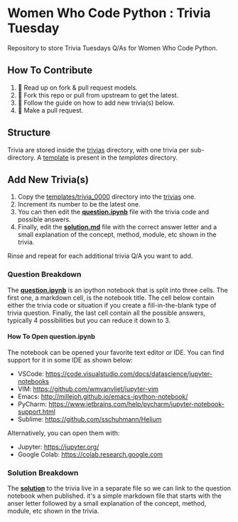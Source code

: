 # Women Who Code Python : Trivia Tuesday

Repository to store Trivia Tuesdays Q/As for Women Who Code Python.

## How To Contribute

1.  :book: Read up on fork & pull request models.
2. 🍴 Fork this repo or pull from upstream to get the latest.  
3. 🔨 Follow the guide on how to add new trivia(s) below.
4. 🔧 Make a pull request.

## Structure

Trivia are stored inside the [trivias](trivias) directory, with one trivia per sub-directory. A [template](templates/trivia_0000) is present in the *templates* directory.
## Add New Trivia(s)

1. Copy the [templates/trivia_0000](templates/trivia_0000) directory into the [trivias](trivias) one.
2. Increment its number to be the latest one. 
3. You can then edit the **[question.ipynb](templates/trivia_0000/question.ipynb)** file with the trivia code and possible answers.
4. Finally, edit the **[solution.md](templates/trivia_0000/solution.md)** file with the correct answer letter and a small explanation of the concept, method, module, etc shown in the trivia.

Rinse and repeat for each additional trivia Q/A you want to add.

### Question Breakdown

The **[question.ipynb](templates/trivia_0000/question.ipynb)** is an ipython notebook that is split into three cells. The first one, a markdown cell, is the notebook title. 
The cell below contain either the trivia code or situation if you create a fill-in-the-blank type of trivia question. Finally, the 
last cell contain all the possible answers, typically 4 possibilities but you can reduce it down to 3.

#### How To Open question.ipynb

The notebook can be opened your favorite text editor or IDE. You can find support for it in some IDE as shown below:

* VSCode: https://code.visualstudio.com/docs/datascience/jupyter-notebooks
* VIM: https://github.com/wmvanvliet/jupyter-vim
* Emacs: http://millejoh.github.io/emacs-ipython-notebook/
* PyCharm: https://www.jetbrains.com/help/pycharm/jupyter-notebook-support.html
* Sublime: https://github.com/sschuhmann/Helium

Alternatively, you can open them with:

* Jupyter: https://jupyter.org/
* Google Colab: https://colab.research.google.com

### Solution Breakdown

The **[solution](templates/trivia_0000/solution.md)** to the trivia live in a separate file so we can link to the question notebook when published. it's a simple markdown file
that starts with the anser letter followed by a small explanation of the concept, method, module, etc shown in the trivia.